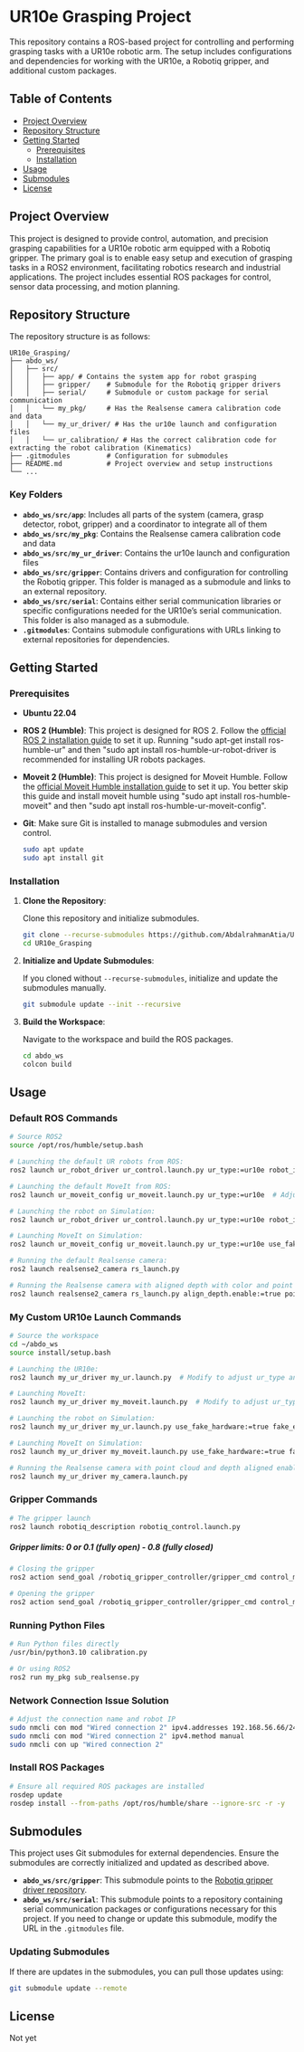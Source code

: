 
# UR10e Grasping Project

This repository contains a ROS-based project for controlling and performing grasping tasks with a UR10e robotic arm. The setup includes configurations and dependencies for working with the UR10e, a Robotiq gripper, and additional custom packages.

## Table of Contents

- [Project Overview](#project-overview)
- [Repository Structure](#repository-structure)
- [Getting Started](#getting-started)
  - [Prerequisites](#prerequisites)
  - [Installation](#installation)
- [Usage](#usage)
- [Submodules](#submodules)
- [License](#license)

## Project Overview

This project is designed to provide control, automation, and precision grasping capabilities for a UR10e robotic arm equipped with a Robotiq gripper. The primary goal is to enable easy setup and execution of grasping tasks in a ROS2 environment, facilitating robotics research and industrial applications. The project includes essential ROS packages for control, sensor data processing, and motion planning.

## Repository Structure

The repository structure is as follows:

```plaintext
UR10e_Grasping/
├── abdo_ws/
│   ├── src/
│   │   ├── app/ # Contains the system app for robot grasping
│   │   ├── gripper/    # Submodule for the Robotiq gripper drivers
│   │   ├── serial/     # Submodule or custom package for serial communication
│   │   └── my_pkg/     # Has the Realsense camera calibration code and data
│   │   └── my_ur_driver/ # Has the ur10e launch and configuration files 
│   │   └── ur_calibration/ # Has the correct calibration code for extracting the robot calibration (Kinematics)
├── .gitmodules         # Configuration for submodules
├── README.md           # Project overview and setup instructions
└── ...
```

### Key Folders

- **`abdo_ws/src/app`**: Includes all parts of the system (camera, grasp detector, robot, gripper) and a coordinator to integrate all of them
- **`abdo_ws/src/my_pkg`**: Contains the Realsense camera calibration code and data
- **`abdo_ws/src/my_ur_driver`**: Contains the ur10e launch and configuration files 
- **`abdo_ws/src/gripper`**: Contains drivers and configuration for controlling the Robotiq gripper. This folder is managed as a submodule and links to an external repository.
- **`abdo_ws/src/serial`**: Contains either serial communication libraries or specific configurations needed for the UR10e’s serial communication. This folder is also managed as a submodule.
- **`.gitmodules`**: Contains submodule configurations with URLs linking to external repositories for dependencies.

## Getting Started

### Prerequisites

- **Ubuntu 22.04**
- **ROS 2 (Humble)**: This project is designed for ROS 2. Follow the [official ROS 2 installation guide](https://docs.ros.org/en/humble/Installation.html) to set it up. Running "sudo apt-get install ros-humble-ur" and then "sudo apt install ros-humble-ur-robot-driver is recommended for installing UR robots packages.
- **Moveit 2 (Humble)**: This project is designed for Moveit Humble. Follow the [official Moveit Humble installation guide](https://moveit.picknik.ai/humble/doc/tutorials/getting_started/getting_started.html) to set it up. You better skip this guide and install moveit humble using "sudo apt install ros-humble-moveit" and then "sudo apt install ros-humble-ur-moveit-config".
- **Git**: Make sure Git is installed to manage submodules and version control.
  
  ```bash
  sudo apt update
  sudo apt install git
  ```

### Installation

1. **Clone the Repository**:

   Clone this repository and initialize submodules.

   ```bash
   git clone --recurse-submodules https://github.com/AbdalrahmanAtia/UR10e_Grasping.git
   cd UR10e_Grasping
   ```

2. **Initialize and Update Submodules**:

   If you cloned without `--recurse-submodules`, initialize and update the submodules manually.

   ```bash
   git submodule update --init --recursive
   ```

3. **Build the Workspace**:

   Navigate to the workspace and build the ROS packages.

   ```bash
   cd abdo_ws
   colcon build
   ```

## Usage

### Default ROS Commands

```bash
# Source ROS2
source /opt/ros/humble/setup.bash
  ```

```bash
# Launching the default UR robots from ROS:
ros2 launch ur_robot_driver ur_control.launch.py ur_type:=ur10e robot_ip:=192.168.56.101   # Adjust ur_type and IP
  ```

```bash
# Launching the default MoveIt from ROS:
ros2 launch ur_moveit_config ur_moveit.launch.py ur_type:=ur10e  # Adjust ur_type
  ```

```bash
# Launching the robot on Simulation:
ros2 launch ur_robot_driver ur_control.launch.py ur_type:=ur10e robot_ip:=192.168.56.101 use_fake_hardware:=true fake_execution:=true
  ```

```bash
# Launching MoveIt on Simulation:
ros2 launch ur_moveit_config ur_moveit.launch.py ur_type:=ur10e use_fake_hardware:=true fake_execution:=true
  ```

```bash
# Running the default Realsense camera:
ros2 launch realsense2_camera rs_launch.py
  ```

```bash
# Running the Realsense camera with aligned depth with color and point cloud enabled:
ros2 launch realsense2_camera rs_launch.py align_depth.enable:=true pointcloud.enable:=true
  ```
### My Custom UR10e Launch Commands

```bash
# Source the workspace
cd ~/abdo_ws
source install/setup.bash
  ```

```bash
# Launching the UR10e:
ros2 launch my_ur_driver my_ur.launch.py  # Modify to adjust ur_type and IP
  ```

```bash
# Launching MoveIt:
ros2 launch my_ur_driver my_moveit.launch.py  # Modify to adjust ur_type
  ```

```bash
# Launching the robot on Simulation:
ros2 launch my_ur_driver my_ur.launch.py use_fake_hardware:=true fake_execution:=true
  ```

```bash
# Launching MoveIt on Simulation:
ros2 launch my_ur_driver my_moveit.launch.py use_fake_hardware:=true fake_execution:=true
  ```

```bash
# Running the Realsense camera with point cloud and depth aligned enabled:
ros2 launch my_ur_driver my_camera.launch.py
  ```

### Gripper Commands

```bash
# The gripper launch
ros2 launch robotiq_description robotiq_control.launch.py
  ```

##### Gripper limits: 0 or 0.1 (fully open) - 0.8 (fully closed)

```bash
# Closing the gripper
ros2 action send_goal /robotiq_gripper_controller/gripper_cmd control_msgs/action/GripperCommand "{command: {position: 0.6, max_effort: 50.0}}"
  ```

```bash
# Opening the gripper
ros2 action send_goal /robotiq_gripper_controller/gripper_cmd control_msgs/action/GripperCommand "{command: {position: 0.1, max_effort: 50.0}}"
  ```



### Running Python Files

```bash
# Run Python files directly
/usr/bin/python3.10 calibration.py
  ```

```bash
# Or using ROS2
ros2 run my_pkg sub_realsense.py
  ```

### Network Connection Issue Solution

```bash
# Adjust the connection name and robot IP
sudo nmcli con mod "Wired connection 2" ipv4.addresses 192.168.56.66/24
sudo nmcli con mod "Wired connection 2" ipv4.method manual
sudo nmcli con up "Wired connection 2"
  ```

### Install ROS Packages

```bash
# Ensure all required ROS packages are installed
rosdep update
rosdep install --from-paths /opt/ros/humble/share --ignore-src -r -y
  ```

## Submodules

This project uses Git submodules for external dependencies. Ensure the submodules are correctly initialized and updated as described above.

- **`abdo_ws/src/gripper`**: This submodule points to the [Robotiq gripper driver repository](https://github.com/AbdalrahmanAtia/ros2_robotiq_gripper.git).
- **`abdo_ws/src/serial`**: This submodule points to a repository containing serial communication packages or configurations necessary for this project. If you need to change or update this submodule, modify the URL in the `.gitmodules` file.

### Updating Submodules

If there are updates in the submodules, you can pull those updates using:

```bash
git submodule update --remote
```

## License

Not yet
